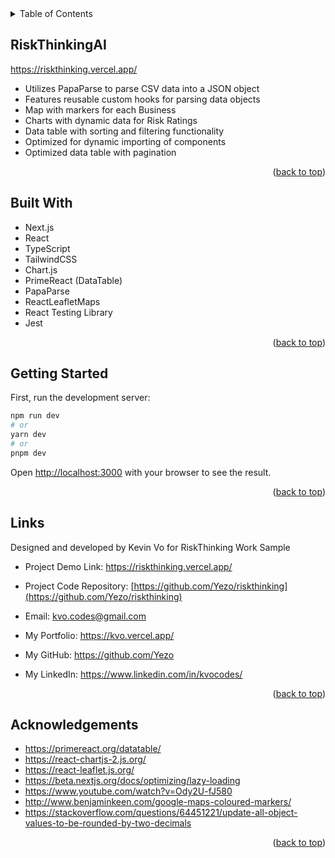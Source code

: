 <!-- https://github.com/tpacun/Best-README-Template -->
<div id="top"></div>

<!-- TABLE OF CONTENTS -->
<details>
  <summary>Table of Contents</summary>
  <ol>
    <li><a href="#riskthinkingai">RiskThinkingAI</a></li>
    <li><a href="#built-with">Built With</a></li>
        <li><a href="#getting-started">Getting Started</a></li>
    <li><a href="#links">Links</a></li>
    <li><a href="#acknowledgements">Acknowledgements</a></li>
  </ol>
</details>

<!-- ABOUT THE PROJECT -->

## RiskThinkingAI

https://riskthinking.vercel.app/

- Utilizes PapaParse to parse CSV data into a JSON object
- Features reusable custom hooks for parsing data objects
- Map with markers for each Business
- Charts with dynamic data for Risk Ratings
- Data table with sorting and filtering functionality
- Optimized for dynamic importing of components
- Optimized data table with pagination

<p align="right">(<a href="#top">back to top</a>)</p>

## Built With

- Next.js
- React
- TypeScript
- TailwindCSS
- Chart.js
- PrimeReact (DataTable)
- PapaParse
- ReactLeafletMaps
- React Testing Library
- Jest

<p align="right">(<a href="#top">back to top</a>)</p>

## Getting Started

First, run the development server:

```bash
npm run dev
# or
yarn dev
# or
pnpm dev
```

Open [http://localhost:3000](http://localhost:3000) with your browser to see the result.

<p align="right">(<a href="#top">back to top</a>)</p>

<!-- CONTACT -->

## Links

Designed and developed by Kevin Vo for RiskThinking Work Sample

- Project Demo Link: https://riskthinking.vercel.app/
- Project Code Repository: [https://github.com/Yezo/riskthinking](https://github.com/Yezo/riskthinking)

- Email: kvo.codes@gmail.com
- My Portfolio: https://kvo.vercel.app/
- My GitHub: https://github.com/Yezo
- My LinkedIn: https://www.linkedin.com/in/kvocodes/

<p align="right">(<a href="#top">back to top</a>)</p>

<!-- ACKNOWLEDGEMENTS -->

## Acknowledgements

- https://primereact.org/datatable/
- https://react-chartjs-2.js.org/
- https://react-leaflet.js.org/
- https://beta.nextjs.org/docs/optimizing/lazy-loading
- https://www.youtube.com/watch?v=Ody2U-fJ580
- http://www.benjaminkeen.com/google-maps-coloured-markers/
- https://stackoverflow.com/questions/64451221/update-all-object-values-to-be-rounded-by-two-decimals

<p align="right">(<a href="#top">back to top</a>)</p>
